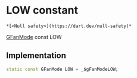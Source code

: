 


# LOW constant




    *[<Null safety>](https://dart.dev/null-safety)*


[GFanMode](../../third_party_yonomi_graphql_schema___generated___schema.docs.schema.gql/GFanMode-class.md) const LOW
  







## Implementation

```dart
static const GFanMode LOW = _$gFanModeLOW;


```







